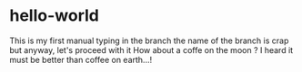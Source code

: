 # hello-world
This is my first manual typing in the branch
the name of the branch is crap but anyway, let's proceed with it
How about a coffe on the moon ?  I heard it must be better than coffee on earth...! 

